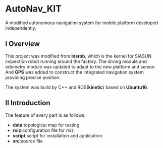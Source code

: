 # AutoNav_KIT
A modified autonomous navigation system for mobile platform developed independently.

## I Overview
This project was modified from **Insrob**, which is the kernel for SIASUN inspection robot running around the factory. The drving module and odometry module was updated to adapt to the new platform and sensor. And **GPS** was added to construct the integrated navigation system providing precise position.

The system was build by C++ and ROS(**kinetic**) based on **Ubuntu16**. 

## II Introduction
The feature of every part is as follows:

* **data**:topological map for testing
* **rviz**:configuration file for rviz
* **script**:script for installation and application
* **src**:source file

